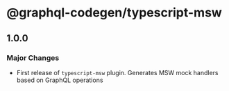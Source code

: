# @graphql-codegen/typescript-msw

## 1.0.0

### Major Changes

- First release of `typescript-msw` plugin.
  Generates MSW mock handlers based on GraphQL operations
